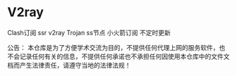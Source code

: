 # V2ray
Clash订阅 ssr v2ray Trojan ss节点 小火箭订阅 不定时更新

公告：
本仓库是为了方便学术交流为目的，不提供任何代理上网的服务软件，也不会记录任何有关的信息，不提供任何承诺也不承担任何因使用本仓库中的文件文档而产生法律责任，请遵守当地的法律法规！
